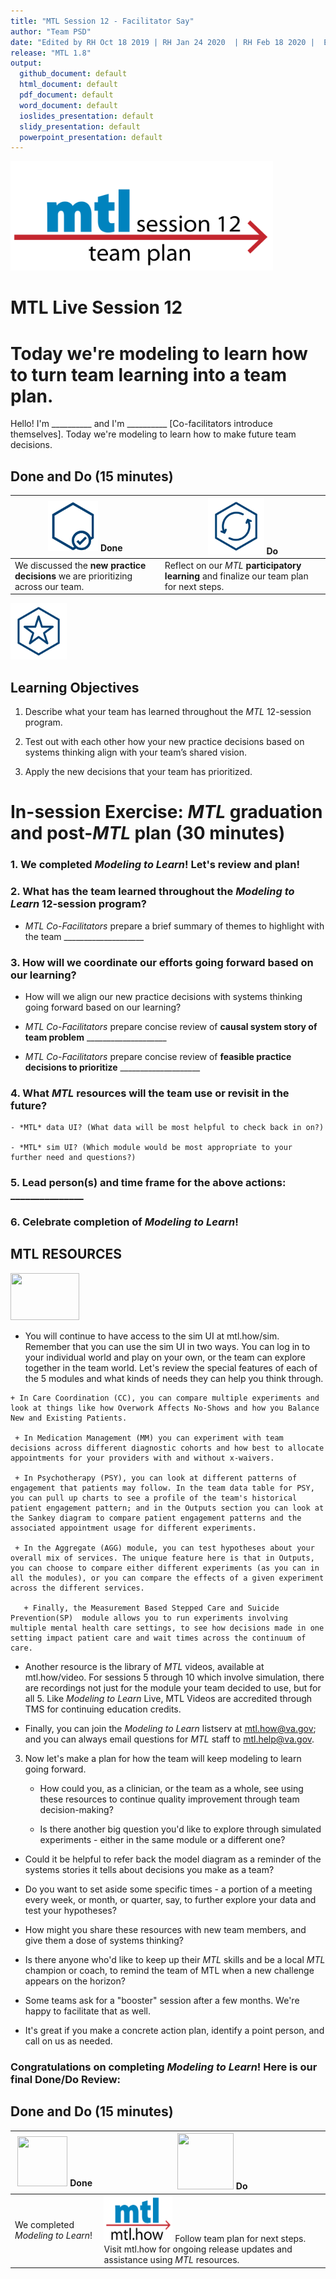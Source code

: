 ```yaml
---
title: "MTL Session 12 - Facilitator Say"
author: "Team PSD"
date: "Edited by RH Oct 18 2019 | RH Jan 24 2020  | RH Feb 18 2020 |  Ed Jane 24Feb2020 | RH March 2 2020 | RH mMrch 3 2020"
release: "MTL 1.8"
output: 
  github_document: default
  html_document: default
  pdf_document: default
  word_document: default
  ioslides_presentation: default
  slidy_presentation: default
  powerpoint_presentation: default
---
```


[<img src = "https://github.com/lzim/teampsd/blob/master/resources/title_slides/mtl_s12_team_plan_title.png"
height = "175" width = "420">](#DontLink)   


# MTL Live Session 12

# Today we're modeling to learn how to turn team learning into a team plan.
Hello! I'm __________ and I'm __________ [Co-facilitators introduce themselves]. Today we're modeling to learn how to make future team decisions.


## Done and Do (15 minutes)
<!-- Do/Done Tables -->
| [<img src = "https://github.com/lzim/teampsd/blob/master/resources/icons/done.png" height = "80" width = "80">](#.) **Done** | [<img src = "https://github.com/lzim/teampsd/blob/master/resources/icons/do.png" height = "90" width = "90">](#.) **Do** |
| --- | --- | 
| We discussed the **new practice decisions** we are prioritizing across our team. | Reflect on our _MTL_ **participatory learning** and finalize our team plan for next steps. | 

<!-- Learning Objectives Icon --> 
[<img src = "https://github.com/lzim/teampsd/blob/master/resources/icons/learning_objectives.png" height = "90" width = "90" style ="display: inline-block"/>](#.)   

## Learning Objectives

1. Describe what your team has learned throughout the *MTL* 12-session program. 

2. Test out with each other how your new practice decisions based on systems thinking align with your team’s shared vision.

3. Apply the new decisions that your team has prioritized.  


# In-session Exercise: *MTL* graduation and post-*MTL* plan (30 minutes)

### 1. We completed _Modeling to Learn_! Let's review and plan!

### 2. What has the team learned throughout the *Modeling to Learn* 12-session program? 
- _MTL Co-Facilitators_ prepare a brief summary of themes to highlight with the team ____________________

### 3. How will we coordinate our efforts going forward based on our learning? 
  + How will we align our new practice decisions with systems thinking going forward based on our learning?

- _MTL Co-Facilitators_ prepare concise review of **causal system story of team problem** ____________________

- _MTL Co-Facilitators_ prepare concise review of **feasible practice decisions to prioritize** ____________________

### 4. What *MTL* resources will the team use or revisit in the future?

    - *MTL* data UI? (What data will be most helpful to check back in on?)
    
    - *MTL* sim UI? (Which module would be most appropriate to your further need and questions?)

### 5. Lead person(s) and time frame for the above actions: _______________ 

### 6. Celebrate completion of *Modeling to Learn*!
  
  
## MTL RESOURCES

   [<img src = "https://raw.githubusercontent.com/lzim/teampsd/master/resources/logos/mtl_how_sim.png" height = "75" width = "110">](http://mtl.how/sim) 
      
   + You will continue to have access to the sim UI at mtl.how/sim. Remember that you can use the sim UI in two ways. You can log in to your individual world and play on your own, or the team can explore together in the team world. Let's review the special features of each of the 5 modules and what kinds of needs they can help you think through.  

    + In Care Coordination (CC), you can compare multiple experiments and look at things like how Overwork Affects No-Shows and how you Balance New and Existing Patients.  

     + In Medication Management (MM) you can experiment with team decisions across different diagnostic cohorts and how best to allocate appointments for your providers with and without x-waivers.  
     
     + In Psychotherapy (PSY), you can look at different patterns of engagement that patients may follow. In the team data table for PSY, you can pull up charts to see a profile of the team's historical patient engagement pattern; and in the Outputs section you can look at the Sankey diagram to compare patient engagement patterns and the associated appointment usage for different experiments.  

     + In the Aggregate (AGG) module, you can test hypotheses about your overall mix of services. The unique feature here is that in Outputs, you can choose to compare either different experiments (as you can in all the modules), or you can compare the effects of a given experiment across the different services.   

       + Finally, the Measurement Based Stepped Care and Suicide Prevention(SP)  module allows you to run experiments involving multiple mental health care settings, to see how decisions made in one setting impact patient care and wait times across the continuum of care.
       
   + Another resource is the library of *MTL* videos, available at mtl.how/video. For sessions 5 through 10 which involve simulation, there are recordings not just for the module your team decided to use, but for all 5. Like *Modeling to Learn* Live, MTL Videos are accredited through TMS for continuing education credits.

   + Finally, you can join the *Modeling to Learn* listserv at mtl.how@va.gov; and you can always email questions for *MTL* staff to mtl.help@va.gov. 

3. Now let's make a plan for how the team will keep modeling to learn going forward.  
   + How could you, as a clinician, or the team as a whole, see using these resources to continue quality improvement through team decision-making?  
   
   + Is there another big question you'd like to explore through simulated experiments - either in the same module or a different one?  
 
 + Could it be helpful to refer back the model diagram as a reminder of the systems stories it tells about decisions you make as a team?  

 + Do you want to set aside some specific times - a portion of a meeting every week, or month, or quarter, say, to further explore your data and test your hypotheses?  

+ How might you share these resources with new team members, and give them a dose of systems thinking?  

+ Is there anyone who'd like to keep up their *MTL* skills and be a local *MTL* champion or coach, to remind the team of MTL when a new challenge appears on the horizon?  

+ Some teams ask for a "booster" session after a few months. We're happy to facilitate that as well.
   
+ It's great if you make a concrete action plan, identify a point person, and call on us as needed.

### Congratulations on completing *Modeling to Learn*! Here is our final Done/Do Review:


## Done and Do (15 minutes)
<!-- Do/Done Tables -->
| [<img src = "https://raw.githubusercontent.com/lzim/teampsd/hexagon_icons/np_hexagon-check-mark_309690_003F72.png" height = "80" width = "80">](#.) **Done** | [<img src = "https://raw.githubusercontent.com/lzim/teampsd/hexagon_icons/np_synchronize_778914_003F72.png" height = "90" width = "90">](#.) **Do** |
| --- | --- | 
| We completed _Modeling to Learn_!|[<img src = "https://raw.githubusercontent.com/lzim/teampsd/master/resources/logos/mtl_how_sm.png" height = "75" width = "110">](http://mtl.how) Follow team plan for next steps. Visit mtl.how for ongoing release updates and assistance using _MTL_ resources. | 






